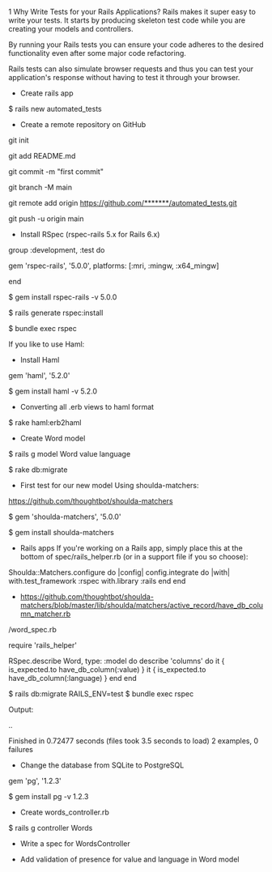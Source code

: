 1 Why Write Tests for your Rails Applications?
Rails makes it super easy to write your tests. It starts by producing skeleton test code while you are creating your models and controllers.

By running your Rails tests you can ensure your code adheres to the desired functionality even after some major code refactoring.

Rails tests can also simulate browser requests and thus you can test your application's response without having to test it through your browser.


+ Create rails app

$ rails new automated_tests

+  Create a remote repository on GitHub

git init

git add README.md

git commit -m "first commit"

git branch -M main

git remote add origin https://github.com/*******/automated_tests.git

git push -u origin main

+ Install RSpec (rspec-rails 5.x for Rails 6.x)

group :development, :test do

  gem 'rspec-rails', '5.0.0', platforms: [:mri, :mingw, :x64_mingw]

end

$ gem install rspec-rails -v 5.0.0

$ rails generate rspec:install

$ bundle exec rspec

If you like to use Haml:

+ Install Haml

gem 'haml', '5.2.0'

$ gem install haml -v 5.2.0

+ Converting all .erb views to haml format

$ rake haml:erb2haml

+ Create Word model

$ rails g model Word value language

$ rake db:migrate

+ First test for our new model Using shoulda-matchers:

https://github.com/thoughtbot/shoulda-matchers

$ gem 'shoulda-matchers', '5.0.0'

$ gem install shoulda-matchers


+ Rails apps
If you're working on a Rails app, simply place this at the bottom of spec/rails_helper.rb (or in a support file if you so choose):

Shoulda::Matchers.configure do |config|
  config.integrate do |with|
    with.test_framework :rspec
    with.library :rails
  end
end

+ https://github.com/thoughtbot/shoulda-matchers/blob/master/lib/shoulda/matchers/active_record/have_db_column_matcher.rb

/word_spec.rb

require 'rails_helper'

RSpec.describe Word, type: :model do
    describe 'columns' do
        it { is_expected.to have_db_column(:value) }
        it { is_expected.to have_db_column(:language) }
    end
end

$ rails db:migrate RAILS_ENV=test
$ bundle exec rspec

Output:

..

Finished in 0.72477 seconds (files took 3.5 seconds to load)
2 examples, 0 failures

+ Change the database from SQLite to PostgreSQL

gem 'pg', '1.2.3'

$ gem install pg -v 1.2.3

+ Create words_controller.rb

$ rails g controller Words

+ Write a spec for WordsController

+ Add validation of presence for value and language in Word model
